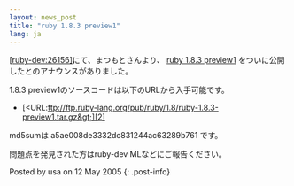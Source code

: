 ```yaml
---
layout: news_post
title: "ruby 1.8.3 preview1"
lang: ja
---
```


[\[ruby-dev:26156\]][1]にて、まつもとさんより、 [ruby 1.8.3 preview1][2]
をついに公開したとのアナウンスがありました。

1\.8.3 preview1のソースコードは以下のURLから入手可能です。

* [&lt;URL:ftp://ftp.ruby-lang.org/pub/ruby/1.8/ruby-1.8.3-preview1.tar.gz&gt;][2]

md5sumは a5ae008de3332dc831244ac63289b761 です。

問題点を発見された方はruby-dev MLなどにご報告ください。

Posted by usa on 12 May 2005
{: .post-info}



[1]: http://blade.nagaokaut.ac.jp/cgi-bin/scat.rb/ruby/ruby-dev/26156 
[2]: ftp://ftp.ruby-lang.org/pub/ruby/1.8/ruby-1.8.3-preview1.tar.gz 
